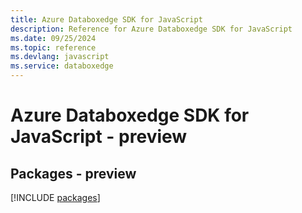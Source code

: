 ```yaml
---
title: Azure Databoxedge SDK for JavaScript
description: Reference for Azure Databoxedge SDK for JavaScript
ms.date: 09/25/2024
ms.topic: reference
ms.devlang: javascript
ms.service: databoxedge
---
```

# Azure Databoxedge SDK for JavaScript - preview
## Packages - preview
[!INCLUDE [packages](databoxedge-index.md)]